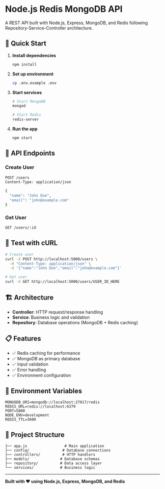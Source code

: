 # Node.js Redis MongoDB API

A REST API built with Node.js, Express, MongoDB, and Redis following Repository-Service-Controller architecture.

## 🚀 Quick Start

1. **Install dependencies**
   ```bash
   npm install
   ```

2. **Set up environment**
   ```bash
   cp .env.example .env
   ```

3. **Start services**
   ```bash
   # Start MongoDB
   mongod
   
   # Start Redis
   redis-server
   ```

4. **Run the app**
   ```bash
   npm start
   ```

## 📡 API Endpoints

### Create User
```bash
POST /users
Content-Type: application/json

{
  "name": "John Doe",
  "email": "john@example.com"
}
```

### Get User
```bash
GET /users/:id
```

## 🧪 Test with cURL

```bash
# Create user
curl -X POST http://localhost:5000/users \
  -H "Content-Type: application/json" \
  -d '{"name":"John Doe","email":"john@example.com"}'

# Get user
curl -X GET http://localhost:5000/users/USER_ID_HERE
```

## 🏗️ Architecture

- **Controller**: HTTP request/response handling
- **Service**: Business logic and validation  
- **Repository**: Database operations (MongoDB + Redis caching)

## 📋 Features

- ✅ Redis caching for performance
- ✅ MongoDB as primary database
- ✅ Input validation
- ✅ Error handling
- ✅ Environment configuration

## 🔧 Environment Variables

```env
MONGODB_URI=mongodb://localhost:27017/redis
REDIS_URL=redis://localhost:6379
PORT=5000
NODE_ENV=development
REDIS_TTL=3600
```

## 📁 Project Structure

```
├── app.js                 # Main application
├── config/               # Database connections
├── controllers/          # HTTP handlers
├── models/              # Database schemas
├── repository/          # Data access layer
└── services/            # Business logic
```

---

**Built with ❤️ using Node.js, Express, MongoDB, and Redis**
